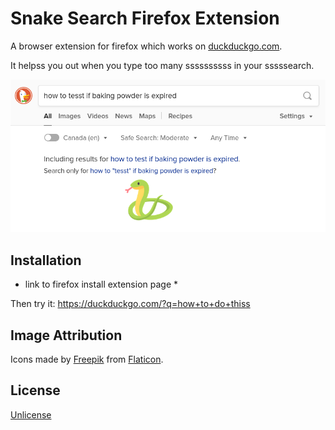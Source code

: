 # Snake Search Firefox Extension

A browser extension for firefox which works on [duckduckgo.com](duckduckgo.com).

It helpss you out when you type too many ssssssssss in your sssssearch.

![screenshot of snake on search page](./snake-screenshot.png)

## Installation

* link to firefox install extension page *

Then try it: https://duckduckgo.com/?q=how+to+do+thiss

## Image Attribution

Icons made by [Freepik](https://www.flaticon.com/authors/freepik) from [Flaticon](www.flaticon.com).

## License

[Unlicense](./UNLICENSE.txt)
